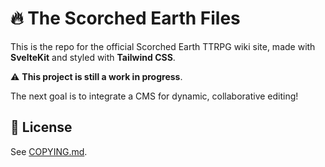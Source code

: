 # 🔥 The Scorched Earth Files

This is the repo for the official Scorched Earth TTRPG wiki site, made with **SvelteKit** and styled with **Tailwind CSS**.

⚠ **This project is still a work in progress**.

The next goal is to integrate a CMS for dynamic, collaborative editing!

## 📜 License

See [COPYING.md](COPYING.md).
